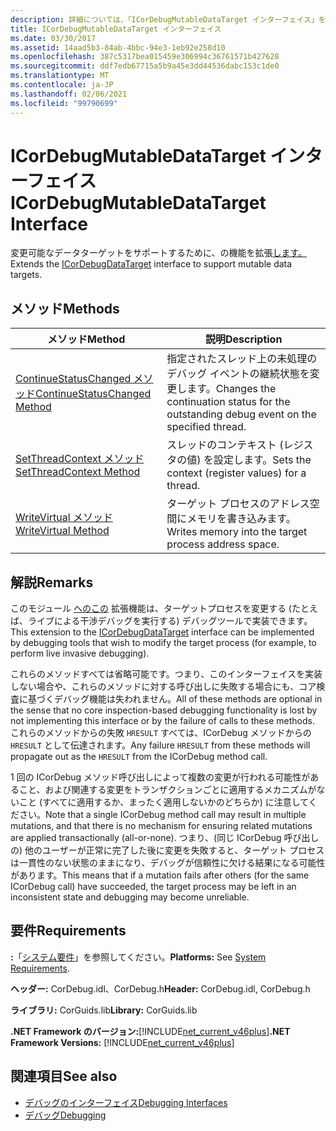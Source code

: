 ```yaml
---
description: 詳細については、「ICorDebugMutableDataTarget インターフェイス」を参照してください。
title: ICorDebugMutableDataTarget インターフェイス
ms.date: 03/30/2017
ms.assetid: 14aad5b3-84ab-4bbc-94e3-1eb92e258d10
ms.openlocfilehash: 387c5317bea015459e306994c36761571b427628
ms.sourcegitcommit: ddf7edb67715a5b9a45e3dd44536dabc153c1de0
ms.translationtype: MT
ms.contentlocale: ja-JP
ms.lasthandoff: 02/06/2021
ms.locfileid: "99790699"
---
```

# <a name="icordebugmutabledatatarget-interface"></a><span data-ttu-id="83369-103">ICorDebugMutableDataTarget インターフェイス</span><span class="sxs-lookup"><span data-stu-id="83369-103">ICorDebugMutableDataTarget Interface</span></span>

<span data-ttu-id="83369-104">変更可能なデータターゲットをサポートするために、の機能を拡張[します。](icordebugdatatarget-interface.md)</span><span class="sxs-lookup"><span data-stu-id="83369-104">Extends the [ICorDebugDataTarget](icordebugdatatarget-interface.md) interface to support mutable data targets.</span></span>  
  
## <a name="methods"></a><span data-ttu-id="83369-105">メソッド</span><span class="sxs-lookup"><span data-stu-id="83369-105">Methods</span></span>  
  
|<span data-ttu-id="83369-106">メソッド</span><span class="sxs-lookup"><span data-stu-id="83369-106">Method</span></span>|<span data-ttu-id="83369-107">説明</span><span class="sxs-lookup"><span data-stu-id="83369-107">Description</span></span>|  
|------------|-----------------|  
|[<span data-ttu-id="83369-108">ContinueStatusChanged メソッド</span><span class="sxs-lookup"><span data-stu-id="83369-108">ContinueStatusChanged Method</span></span>](icordebugmutabledatatarget-continuestatuschanged-method.md)|<span data-ttu-id="83369-109">指定されたスレッド上の未処理のデバッグ イベントの継続状態を変更します。</span><span class="sxs-lookup"><span data-stu-id="83369-109">Changes the continuation status for the outstanding debug event on the specified thread.</span></span>|  
|[<span data-ttu-id="83369-110">SetThreadContext メソッド</span><span class="sxs-lookup"><span data-stu-id="83369-110">SetThreadContext Method</span></span>](icordebugmutabledatatarget-setthreadcontext-method.md)|<span data-ttu-id="83369-111">スレッドのコンテキスト (レジスタの値) を設定します。</span><span class="sxs-lookup"><span data-stu-id="83369-111">Sets the context (register values) for a thread.</span></span>|  
|[<span data-ttu-id="83369-112">WriteVirtual メソッド</span><span class="sxs-lookup"><span data-stu-id="83369-112">WriteVirtual Method</span></span>](icordebugmutabledatatarget-writevirtual-method.md)|<span data-ttu-id="83369-113">ターゲット プロセスのアドレス空間にメモリを書き込みます。</span><span class="sxs-lookup"><span data-stu-id="83369-113">Writes memory into the target process address space.</span></span>|  
  
## <a name="remarks"></a><span data-ttu-id="83369-114">解説</span><span class="sxs-lookup"><span data-stu-id="83369-114">Remarks</span></span>  

 <span data-ttu-id="83369-115">このモジュール [へのこの](icordebugdatatarget-interface.md) 拡張機能は、ターゲットプロセスを変更する (たとえば、ライブによる干渉デバッグを実行する) デバッグツールで実装できます。</span><span class="sxs-lookup"><span data-stu-id="83369-115">This extension to the [ICorDebugDataTarget](icordebugdatatarget-interface.md) interface can be implemented by debugging tools that wish to modify the target process (for example, to perform live invasive debugging).</span></span>  
  
 <span data-ttu-id="83369-116">これらのメソッドすべては省略可能です。つまり、このインターフェイスを実装しない場合や、これらのメソッドに対する呼び出しに失敗する場合にも、コア検査に基づくデバッグ機能は失われません。</span><span class="sxs-lookup"><span data-stu-id="83369-116">All of these methods are optional in the sense that no core inspection-based debugging functionality is lost by not implementing this interface or by the failure of calls to these methods.</span></span>  <span data-ttu-id="83369-117">これらのメソッドからの失敗 `HRESULT` すべては、ICorDebug メソッドからの `HRESULT` として伝達されます。</span><span class="sxs-lookup"><span data-stu-id="83369-117">Any failure `HRESULT` from these methods will propagate out as the `HRESULT` from the ICorDebug method call.</span></span>  
  
 <span data-ttu-id="83369-118">1 回の ICorDebug メソッド呼び出しによって複数の変更が行われる可能性があること、および関連する変更をトランザクションごとに適用するメカニズムがないこと (すべてに適用するか、まったく適用しないかのどちらか) に注意してください。</span><span class="sxs-lookup"><span data-stu-id="83369-118">Note that a single ICorDebug method call may result in multiple mutations, and that there is no mechanism for ensuring related mutations are applied transactionally (all-or-none).</span></span>  <span data-ttu-id="83369-119">つまり、(同じ ICorDebug 呼び出しの) 他のユーザーが正常に完了した後に変更を失敗すると、ターゲット プロセスは一貫性のない状態のままになり、デバッグが信頼性に欠ける結果になる可能性があります。</span><span class="sxs-lookup"><span data-stu-id="83369-119">This means that if a mutation fails after others (for the same ICorDebug call) have succeeded, the target process may be left in an inconsistent state and debugging may become unreliable.</span></span>  
  
## <a name="requirements"></a><span data-ttu-id="83369-120">要件</span><span class="sxs-lookup"><span data-stu-id="83369-120">Requirements</span></span>  

 <span data-ttu-id="83369-121">**:**「[システム要件](../../get-started/system-requirements.md)」を参照してください。</span><span class="sxs-lookup"><span data-stu-id="83369-121">**Platforms:** See [System Requirements](../../get-started/system-requirements.md).</span></span>  
  
 <span data-ttu-id="83369-122">**ヘッダー:** CorDebug.idl、CorDebug.h</span><span class="sxs-lookup"><span data-stu-id="83369-122">**Header:** CorDebug.idl, CorDebug.h</span></span>  
  
 <span data-ttu-id="83369-123">**ライブラリ:** CorGuids.lib</span><span class="sxs-lookup"><span data-stu-id="83369-123">**Library:** CorGuids.lib</span></span>  
  
 <span data-ttu-id="83369-124">**.NET Framework のバージョン:**[!INCLUDE[net_current_v46plus](../../../../includes/net-current-v46plus-md.md)]</span><span class="sxs-lookup"><span data-stu-id="83369-124">**.NET Framework Versions:** [!INCLUDE[net_current_v46plus](../../../../includes/net-current-v46plus-md.md)]</span></span>  
  
## <a name="see-also"></a><span data-ttu-id="83369-125">関連項目</span><span class="sxs-lookup"><span data-stu-id="83369-125">See also</span></span>

- [<span data-ttu-id="83369-126">デバッグのインターフェイス</span><span class="sxs-lookup"><span data-stu-id="83369-126">Debugging Interfaces</span></span>](debugging-interfaces.md)
- [<span data-ttu-id="83369-127">デバッグ</span><span class="sxs-lookup"><span data-stu-id="83369-127">Debugging</span></span>](index.md)
